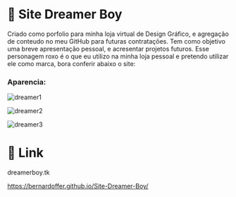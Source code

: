 # 🚀 Site Dreamer Boy

Criado como porfolio para minha loja virtual de Design Gráfico, e agregação de conteudo no meu GitHub para futuras contratações. Tem como objetivo uma breve apresentação pessoal, e acresentar projetos futuros. Esse personagem roxo é o que eu utilizo na minha loja pessoal e pretendo utilizar ele como marca, bora conferir abaixo o site:



### Aparencia:

![dreamer1](https://user-images.githubusercontent.com/50500849/207455069-06bd6051-ffa3-4449-947c-cc1b54168ba6.png)


![dreamer2](https://user-images.githubusercontent.com/50500849/207455483-bd5954a3-f7c4-46c3-bf1a-a84192043af7.png)

![dreamer3](https://user-images.githubusercontent.com/50500849/207455752-aed89ca9-6feb-4483-a477-3f5cc5967769.png)


# 📌 Link

dreamerboy.tk


https://bernardoffer.github.io/Site-Dreamer-Boy/


